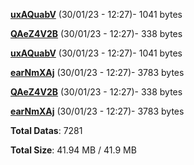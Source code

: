 [**uxAQuabV**](/data/uxAQuabV.txt) (30/01/23 - 12:27)- 1041 bytes

[**QAeZ4V2B**](/data/QAeZ4V2B.txt) (30/01/23 - 12:27)- 338 bytes

[**uxAQuabV**](/data/uxAQuabV.txt) (30/01/23 - 12:27)- 1041 bytes

[**earNmXAj**](/data/earNmXAj.txt) (30/01/23 - 12:27)- 3783 bytes

[**QAeZ4V2B**](/data/QAeZ4V2B.txt) (30/01/23 - 12:27)- 338 bytes

[**earNmXAj**](/data/earNmXAj.txt) (30/01/23 - 12:27)- 3783 bytes

**Total Datas**: 7281

**Total Size**: 41.94 MB / 41.9 MB
